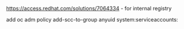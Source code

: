 https://access.redhat.com/solutions/7064334 - for internal registry

add oc adm policy add-scc-to-group anyuid system:serviceaccounts:
